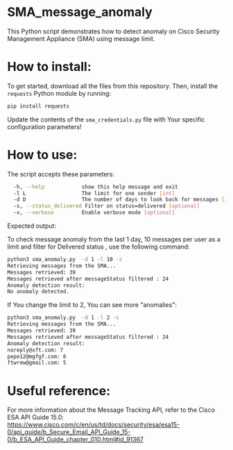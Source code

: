 # SMA_message_anomaly  

This Python script demonstrates how to detect anomaly on Cisco Security Management Appliance (SMA) using message limit.  


# How to install:  

To get started, download all the files from this repository. Then, install the `requests` Python module by running:  

```bash
pip install requests
```  


Update the contents of the `sma_credentials.py` file with Your specific configuration parameters!  
  

# How to use:  

The script accepts these parameters:
```bash
  -h, --help            show this help message and exit  
  -l L                  The limit for one sender [int]    
  -d D                  The number of days to look back for messages [int]   
  -s, --status_delivered Filter on status=delivered [optional]  
  -v, --verbose         Enable verbose mode [optional]  
```

Expected output:


To check message anomaly from the last 1 day, 10 messages per user as a limit and filter for Delivered status , use the following command:

```bash
python3 sma_anomaly.py  -d 1 -l 10 -s
Retrieving messages from the SMA...
Messages retrieved: 39
Messages retrieved after messageStatus filtered : 24
Anomaly detection result:
No anomaly detected.
```

If You change the limit to 2, You can see more "anomalies":


```bash
python3 sma_anomaly.py  -d 1 -l 2 -s 
Retrieving messages from the SMA...
Messages retrieved: 39
Messages retrieved after messageStatus filtered : 24
Anomaly detection result:
noreply@xft.com: 7
pepe12@mgfgf.com: 6
ftwrew@gmail.com: 5
```


# Useful reference:  
For more information about the Message Tracking API, refer to the Cisco ESA API Guide 15.0:
https://www.cisco.com/c/en/us/td/docs/security/esa/esa15-0/api_guide/b_Secure_Email_API_Guide_15-0/b_ESA_API_Guide_chapter_010.html#id_91367


